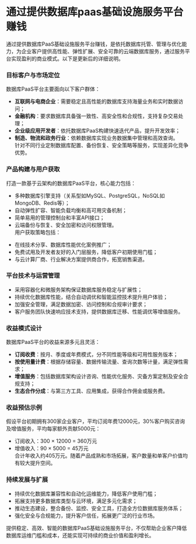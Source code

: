 # 通过提供数据库paas基础设施服务平台赚钱
通过提供数据库PaaS基础设施服务平台赚钱，是依托数据库托管、管理与优化能力，为企业客户提供高性能、弹性扩展、安全可靠的云端数据库服务，通过服务平台实现盈利的商业模式。以下是更新后的详细说明。

### 目标客户与市场定位  
数据库PaaS平台主要面向以下客户群体：  
* **互联网与电商企业**：需要稳定且高性能的数据库支持海量业务和实时数据访问；  
* **金融机构**：要求数据库具备强一致性、高安全性和合规性，支持复杂交易处理；  
* **企业级应用开发者**：依托数据库PaaS构建快速迭代产品，提升开发效率；  
* **制造、物流和政务行业**：依赖数据库实现业务数据集中管理和高效查询。  
针对不同行业定制数据库配置、备份恢复、安全策略等服务，实现差异化竞争优势。

### 产品构建与用户获取  
打造一款基于云架构的数据库PaaS平台，核心能力包括：  
- 多种数据库引擎支持（关系型如MySQL、PostgreSQL，NoSQL如MongoDB、Redis等）；  
- 自动弹性扩容、智能负载均衡和高可用灾备机制；  
- 简单易用的管理控制台和丰富API接口；  
- 云端备份与恢复、安全加密和访问权限管理。  
用户获取策略包括：  
* 在线技术分享、数据库性能优化案例推广；  
* 免费试用及开发者友好的入门层服务，降低客户初期使用门槛；  
* 与云计算厂商、行业解决方案提供商合作，拓宽销售渠道。

### 平台技术与运营管理  
- 采用容器化和微服务架构保证数据库服务稳定与扩展性；  
- 持续优化数据库性能，结合自动调优和智能监控技术提升用户体验；  
- 加强安全管理，满足数据加密、访问控制和合规审计要求；  
- 客户服务团队快速响应技术支持，提供数据库迁移、性能调优等增值服务。

### 收益模式设计  
数据库PaaS平台的收益来源多元且灵活：  
* **订阅收费**：按月、季度或年费模式，分不同性能等级和可用性服务版本；  
* **按使用量计费**：根据存储容量、数据传输流量、查询次数等计量，满足弹性需求；  
* **增值服务**：包括数据库架构设计咨询、性能优化服务、灾备方案定制及安全合规支持；  
* **生态合作分成**：与第三方工具、应用集成，获得合作佣金或服务费。  

### 收益预估示例  
假设平台初期拥有300家企业客户，平均订阅年费12000元，30%客户购买咨询及增值服务，平均每家额外贡献5000元：  
* 订阅收入：300 × 12000 = 360万元  
* 增值收入：90 × 5000 = 45万元  
合计年收入约405万元。随着产品成熟和市场拓展，客户数量和单客户价值均有较大提升空间。

### 持续发展与扩展  
* 持续优化数据库兼容性和自动化运维能力，降低客户使用门槛；  
* 拓展支持更多数据库类型与云环境，满足多元化需求；  
* 推动生态建设，整合备份、监控、安全工具，打造全方位数据库服务体系；  
* 强化安全与合规能力，提升客户信任，拓展更广泛的行业市场。

提供稳定、高效、智能的数据库PaaS基础设施服务平台，不仅帮助企业客户降低数据库运维门槛和成本，还能实现可持续的商业价值和盈利增长。